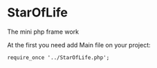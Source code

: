 # StarOfLife
The mini php frame work

At the first you need add Main file on your project:
```
require_once '../StarOfLife.php';
```
